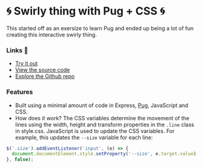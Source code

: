 # 🌀 Swirly thing with Pug + CSS 🌀

This started off as an exersize to learn Pug and ended up being a lot of fun creating this interactive swirly thing.

### Links 🔗
- [Try it out](https://express-pug-css-swirly-thing.rolandjlevy.repl.co/)
- [View the source code](https://repl.it/@RolandJLevy/express-pug-css-swirly-thing)
- [Explore the Github repo](https://github.com/rolandjlevy/express-pug-and-css-experiment)

### Features 
- Built using a minimal amount of code in Express, [Pug](https://pugjs.org), JavaScript and CSS.
- How does it work? The CSS variables determine the movement of the lines using the width, height and transform properties in the `.line` class in style.css. JavaScript is used to update the CSS variables. For example, this updates the `--size` variable for each line:

```js
$('.size').addEventListener('input', (e) => {
  document.documentElement.style.setProperty('--size', e.target.value);
}, false);
```